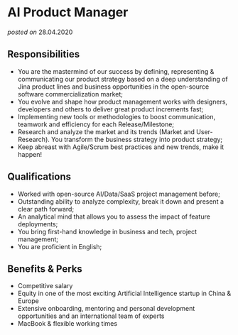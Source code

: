 # AI Product Manager
*posted on* 28.04.2020

## Responsibilities

- You are the mastermind of our success by defining, representing & communicating our product strategy based on a deep understanding of Jina product lines and business opportunities in the open-source software commercialization market;
- You evolve and shape how product management works with designers, developers and others to deliver great product increments fast;
- Implementing new tools or methodologies to boost communication, teamwork and efficiency for each Release/Milestone;
- Research and analyze the market and its trends (Market and User-Research). You transform the business strategy into product strategy;
- Keep abreast with Agile/Scrum best practices and new trends, make it happen!

## Qualifications

- Worked with open-source AI/Data/SaaS project management before;
- Outstanding ability to analyze complexity, break it down and present a clear path forward;
- An analytical mind that allows you to assess the impact of feature deployments;
- You bring first-hand knowledge in business and tech, project management;
- You are proficient in English;

## Benefits & Perks

- Competitive salary
- Equity in one of the most exciting Artificial Intelligence startup in China & Europe
- Extensive onboarding, mentoring and personal development opportunities and an international team of experts
- MacBook & flexible working times
